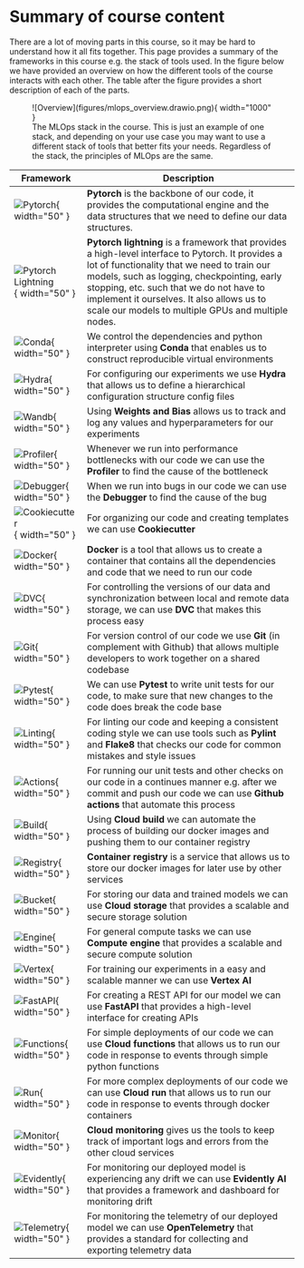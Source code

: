# Summary of course content

There are a lot of moving parts in this course, so it may be hard to understand how it all fits together.
This page provides a summary of the frameworks in this course e.g. the stack of tools used. In the figure below we have
provided an overview on how the different tools of the course interacts with each other. The table after the figure
provides a short description of each of the parts.

<figure markdown>
![Overview](figures/mlops_overview.drawio.png){ width="1000" }
<figcaption>
The MLOps stack in the course. This is just an example of one stack, and depending on your use case you may want to use
a different stack of tools that better fits your needs. Regardless of the stack, the principles of MLOps are the same.
</figcaption>
</figure>

| Framework | Description |
|-----------|-------------|
| ![Pytorch](figures/icons/pytorch.png){ width="50" } | **Pytorch** is the backbone of our code, it provides the computational engine and the data structures that we need to define our data structures. |
| ![Pytorch Lightning](figures/icons/lightning.png){ width="50" } | **Pytorch lightning** is a framework that provides a high-level interface to Pytorch. It provides a lot of functionality that we need to train our models, such as logging, checkpointing, early stopping, etc. such that we do not have to implement it ourselves. It also allows us to scale our models to multiple GPUs and multiple nodes. |
| ![Conda](figures/icons/conda.png){ width="50" } | We control the dependencies and python interpreter using **Conda** that enables us to construct reproducible virtual environments |
| ![Hydra](figures/icons/hydra.png){ width="50" } | For configuring our experiments we use **Hydra** that allows us to define a hierarchical configuration structure config files |
| ![Wandb](figures/icons/w&b.png){ width="50" } | Using **Weights and Bias** allows us to track and log any values and hyperparameters for our experiments |
| ![Profiler](figures/icons/profiler.png){ width="50" } | Whenever we run into performance bottlenecks with our code we can use the **Profiler** to find the cause of the bottleneck |
| ![Debugger](figures/icons/debugger.png){ width="50" } | When we run into bugs in our code we can use the **Debugger** to find the cause of the bug |
| ![Cookiecutter](figures/icons/cookiecutter.png){ width="50" } | For organizing our code and creating templates we can use **Cookiecutter** |
| ![Docker](figures/icons/docker.png){ width="50" } | **Docker** is a tool that allows us to create a container that contains all the dependencies and code that we need to run our code |
| ![DVC](figures/icons/dvc.png){ width="50" } | For controlling the versions of our data and synchronization between local and remote data storage, we can use **DVC** that makes this process easy |
| ![Git](figures/icons/git.png){ width="50" } | For version control of our code we use **Git** (in complement with Github) that allows multiple developers to work together on a shared codebase |
| ![Pytest](figures/icons/pytest.png){ width="50" } | We can use **Pytest** to write unit tests for our code, to make sure that new changes to the code does break the code base |
| ![Linting](figures/icons/pep8.png){ width="50" } | For linting our code and keeping a consistent coding style we can use tools such as **Pylint** and **Flake8** that checks our code for common mistakes and style issues |
| ![Actions](figures/icons/actions.png){ width="50" } | For running our unit tests and other checks on our code in a continues manner e.g. after we commit and push our code we can use **Github actions** that automate this process |
| ![Build](figures/icons/build.png){ width="50" } | Using **Cloud build** we can automate the process of building our docker images and pushing them to our container registry |
| ![Registry](figures/icons/registry.png){ width="50" } | **Container registry** is a service that allows us to store our docker images for later use by other services |
| ![Bucket](figures/icons/bucket.png){ width="50" } | For storing our data and trained models we can use **Cloud storage** that provides a scalable and secure storage solution |
| ![Engine](figures/icons/engine.png){ width="50" } | For general compute tasks we can use **Compute engine** that provides a scalable and secure compute solution |
| ![Vertex](figures/icons/vertex.png){ width="50" } | For training our experiments in a easy and scalable manner we can use **Vertex AI** |
| ![FastAPI](figures/icons/fastapi.png){ width="50" } | For creating a REST API for our model we can use **FastAPI** that provides a high-level interface for creating APIs |
| ![Functions](figures/icons/functions.png){ width="50" } | For simple deployments of our code we can use **Cloud functions** that allows us to run our code in response to events through simple python functions |
| ![Run](figures/icons/run.png){ width="50" } | For more complex deployments of our code we can use **Cloud run** that allows us to run our code in response to events through docker containers |
| ![Monitor](figures/icons/monitoring.png){ width="50" } | **Cloud monitoring** gives us the tools to keep track of important logs and errors from the other cloud services |
| ![Evidently](figures/icons/evidentlyai.png){ width="50" } | For monitoring our deployed model is experiencing any drift we can use **Evidently AI** that provides a framework and dashboard for monitoring drift |
| ![Telemetry](figures/icons/opentelemetry.png){ width="50" } | For monitoring the telemetry of our deployed model we can use **OpenTelemetry** that provides a standard for collecting and exporting telemetry data |

